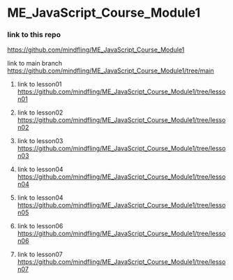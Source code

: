 # ME_JavaScript_Course_Module1

### link to this repo
https://github.com/mindfling/ME_JavaScript_Course_Module1

 link to main branch
https://github.com/mindfling/ME_JavaScript_Course_Module1/tree/main

1. link to lesson01
https://github.com/mindfling/ME_JavaScript_Course_Module1/tree/lesson01

2. link to lesson02
https://github.com/mindfling/ME_JavaScript_Course_Module1/tree/lesson02

3. link to lesson03
https://github.com/mindfling/ME_JavaScript_Course_Module1/tree/lesson03

4. link to lesson04
https://github.com/mindfling/ME_JavaScript_Course_Module1/tree/lesson04

5. link to lesson04
https://github.com/mindfling/ME_JavaScript_Course_Module1/tree/lesson05

6. link to lesson06
https://github.com/mindfling/ME_JavaScript_Course_Module1/tree/lesson06

7. link to lesson07
https://github.com/mindfling/ME_JavaScript_Course_Module1/tree/lesson07

